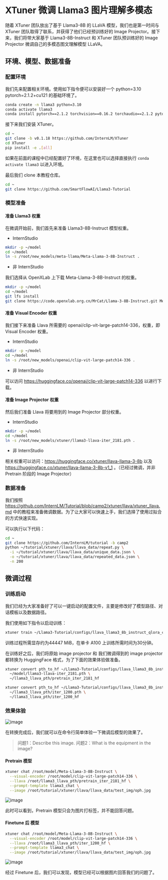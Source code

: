 # XTuner 微调 Llama3 图片理解多模态

随着 XTuner 团队放出了基于 Llama3-8B 的 LLaVA 模型，我们也是第一时间与 XTuner 团队取得了联系，并获得了他们已经预训练好的 Image Projector。接下来，我们将带大家基于 Llama3-8B-Instruct 和 XTuner 团队预训练好的 Image Projector 微调自己的多模态图文理解模型 LLaVA。

## 环境、模型、数据准备

### 配置环境

我们先来配置相关环境。使用如下指令便可以安装好一个 python=3.10 pytorch=2.1.2+cu121 的基础环境了。

```bash
conda create -n llama3 python=3.10
conda activate llama3
conda install pytorch==2.1.2 torchvision==0.16.2 torchaudio==2.1.2 pytorch-cuda=12.1 -c pytorch -c nvidia
```
接下来我们安装 XTuner。

```bash
cd ~
git clone -b v0.1.18 https://github.com/InternLM/XTuner
cd XTuner
pip install -e .[all]
```

如果在前面的课程中已经配置好了环境，在这里也可以选择直接执行 `conda activate llama3` 以进入环境。

最后我们 clone 本教程仓库。

```bash
cd ~
git clone https://github.com/SmartFlowAI/Llama3-Tutorial
```

### 模型准备

#### 准备 Llama3 权重

在微调开始前，我们首先来准备 Llama3-8B-Instruct 模型权重。

- InternStudio

```bash
mkdir -p ~/model
cd ~/model
ln -s /root/new_models/meta-llama/Meta-Llama-3-8B-Instruct .
```
- 非 InternStudio

我们选择从 OpenXLab 上下载 Meta-Llama-3-8B-Instruct 的权重。

```bash
mkdir -p ~/model
cd ~/model
git lfs install
git clone https://code.openxlab.org.cn/MrCat/Llama-3-8B-Instruct.git Meta-Llama-3-8B-Instruct
```

#### 准备 Visual Encoder 权重

我们接下来准备 Llava 所需要的 openai/clip-vit-large-patch14-336，权重，即 Visual Encoder 权重。

- InternStudio
  
```bash
mkdir -p ~/model
cd ~/model
ln -s /root/new_models/openai/clip-vit-large-patch14-336 .
```

- 非 InternStudio

可以访问 https://huggingface.co/openai/clip-vit-large-patch14-336 以进行下载。


#### 准备 Image Projector 权重

然后我们准备 Llava 将要用到的 Image Projector 部分权重。

- InternStudio

```bash
mkdir -p ~/model
cd ~/model
ln -s /root/new_models/xtuner/llama3-llava-iter_2181.pth .
```

- 非 InternStudio

相关权重可以访问：https://huggingface.co/xtuner/llava-llama-3-8b 以及 https://huggingface.co/xtuner/llava-llama-3-8b-v1_1 。（已经过微调，并非 Pretrain 阶段的 Image Projector）

### 数据准备

我们按照 https://github.com/InternLM/Tutorial/blob/camp2/xtuner/llava/xtuner_llava.md 中的教程来准备微调数据。为了让大家可以快速上手，我们选择了使用过拟合的方式快速实现。

可以执行以下代码：

```bash
cd ~
git clone https://github.com/InternLM/tutorial -b camp2
python ~/tutorial/xtuner/llava/llava_data/repeat.py \
  -i ~/tutorial/xtuner/llava/llava_data/unique_data.json \
  -o ~/tutorial/xtuner/llava/llava_data/repeated_data.json \
  -n 200
```

## 微调过程

### 训练启动

我们已经为大家准备好了可以一键启动的配置文件，主要是修改好了模型路径、对话模板以及数据路径。

我们使用如下指令以启动训练：

```bash
xtuner train ~/Llama3-Tutorial/configs/llava_llama3_8b_instruct_qlora_clip_vit_large_p14_336_lora_e1_finetune.py --work_dir ~/llama3_llava_pth --deepspeed deepspeed_zero2
```

训练过程所需显存约为44447 MiB，在单卡 A100 上训练所需时间为30分钟。

在训练好之后，我们将原始 image projector 和 我们微调得到的 image projector 都转换为 HuggingFace 格式，为了下面的效果体验做准备。

```bash
xtuner convert pth_to_hf ~/Llama3-Tutorial/configs/llava_llama3_8b_instruct_qlora_clip_vit_large_p14_336_lora_e1_finetune.py \
  ~/model/llama3-llava-iter_2181.pth \
  ~/llama3_llava_pth/pretrain_iter_2181_hf

xtuner convert pth_to_hf ~/Llama3-Tutorial/configs/llava_llama3_8b_instruct_qlora_clip_vit_large_p14_336_lora_e1_finetune.py \
  ~/llama3_llava_pth/iter_1200.pth \
  ~/llama3_llava_pth/iter_1200_hf
```

### 效果体验

![image](https://github.com/SmartFlowAI/Llama3-XTuner-CN/assets/75657629/551bfebf-399c-4aec-985b-affa94a5963b)

在转换完成后，我们就可以在命令行简单体验一下微调后模型的效果了。

> 问题1：Describe this image.
> 问题2：What is the equipment in the image?

#### Pretrain 模型

```bash
xtuner chat /root/model/Meta-Llama-3-8B-Instruct \
  --visual-encoder /root/model/clip-vit-large-patch14-336 \
  --llava /root/llama3_llava_pth/pretrain_iter_2181_hf \
  --prompt-template llama3_chat \
  --image /root/tutorial/xtuner/llava/llava_data/test_img/oph.jpg
```

![image](https://github.com/SmartFlowAI/Llama3-XTuner-CN/assets/75657629/0ddd6ed1-97d2-46e6-b580-5d6425a15604)

此时可以看到，Pretrain 模型只会为图片打标签，并不能回答问题。

#### Finetune 后 模型

```bash
xtuner chat /root/model/Meta-Llama-3-8B-Instruct \
  --visual-encoder /root/model/clip-vit-large-patch14-336 \
  --llava /root/llama3_llava_pth/iter_1200_hf \
  --prompt-template llama3_chat \
  --image /root/tutorial/xtuner/llava/llava_data/test_img/oph.jpg
```

![image](https://github.com/SmartFlowAI/Llama3-XTuner-CN/assets/75657629/a8f0f0be-7210-4ecb-9584-0f02c2335246)

经过 Finetune 后，我们可以发现，模型已经可以根据图片回答我们的问题了。
